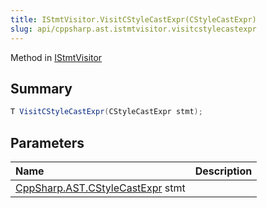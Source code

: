```yaml
---
title: IStmtVisitor.VisitCStyleCastExpr(CStyleCastExpr)
slug: api/cppsharp.ast.istmtvisitor.visitcstylecastexpr
---
```

Method in [IStmtVisitor](/api/cppsharp/ast/istmtvisitor)

## Summary



```csharp
T VisitCStyleCastExpr(CStyleCastExpr stmt);
```

## Parameters

|Name|Description|
|:---|:---|
|[CppSharp.AST.CStyleCastExpr](/api/cppsharp/ast/cstylecastexpr) stmt||

